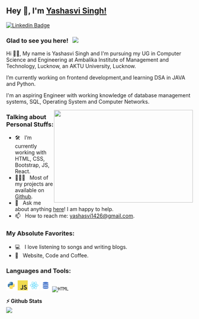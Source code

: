 ## Hey 👋, I'm [Yashasvi Singh!](https://github.com/ks3122001/)

[![Linkedin Badge](https://img.shields.io/badge/-LinkedIn-0e76a8?style=flat-square&logo=Linkedin&logoColor=white)](https://www.linkedin.com/in/yashasvi-singh-4b2b92234/)
<!--[![Website Badge](https://img.shields.io/badge/Website-3b5998?style=flat-square&logo=google-chrome&logoColor=white)](https://ks3122001.github.io/)-->
<!--[![Twitter Badge](https://img.shields.io/badge/-Twitter-00acee?style=flat-square&logo=Twitter&logoColor=white)](https://twitter.com/KunalSh3122001)-->
<!--[![Instagram Badge](https://img.shields.io/badge/-Instagram-e4405f?style=flat-square&logo=Instagram&logoColor=white)](https://www.instagram.com/kirro_sharma/)--><!--[![Telegram Badge](https://img.shields.io/badge/-Telegram-0088cc?style=flat-square&logo=Telegram&logoColor=white)](https://t.me/pvaceo)-->

### Glad to see you here! &nbsp; ![](https://visitor-badge.glitch.me/badge?page_id=yashasviii.yashasvii&style=flat-square&color=0088cc)

Hi 👋🏻, My name is Yashasvi Singh and I'm pursuing my UG in Computer Science and Engineering at Ambalika Institute of Management and Technology, Lucknow, an AKTU University, Lucknow. 

I’m currently working on frontend development,and learning DSA in JAVA and Python.

I'm an aspiring Engineer with working knowledge of database management systems, SQL, Operating System and Computer Networks.

<img align="right" height="250" width="375" alt="" src="https://raw.githubusercontent.com/iampavangandhi/iampavangandhi/master/gifs/coder.gif"/>

### Talking about Personal Stuffs:

- 🛠 &nbsp; I’m currently working with HTML, CSS, Bootstrap, JS, React.
- 👨🏻‍💻 &nbsp; Most of my projects are available on [Github](https://github.com/yashasviii).
- 💬 &nbsp; Ask me about anything [here](https://t.me/shm_kunal)! I am happy to help.
- 📫 &nbsp; How to reach me: yashasvi1426@gmail.com.

### My Absolute Favorites:

- 💻 &nbsp; I love listening to songs and writing blogs.
- 🍕 &nbsp; Website, Code and Coffee.

### Languages and Tools:
<code><img height="27" src="https://raw.githubusercontent.com/github/explore/80688e429a7d4ef2fca1e82350fe8e3517d3494d/topics/python/python.png" alt="python"></code>
<code><img height="27" src="https://raw.githubusercontent.com/github/explore/80688e429a7d4ef2fca1e82350fe8e3517d3494d/topics/javascript/javascript.png" alt="javascript"></code>
<code><img height="27" src="https://raw.githubusercontent.com/github/explore/80688e429a7d4ef2fca1e82350fe8e3517d3494d/topics/react/react.png" alt="react"></code>
<code><img height="27" src="https://raw.githubusercontent.com/github/explore/80688e429a7d4ef2fca1e82350fe8e3517d3494d/topics/sql/sql.png" alt="sql"></code>
<code><img height="27" src="https://cdn.jsdelivr.net/gh/devicons/devicon/icons/html5/html5-original.svg" alt="HTML"></code>

  <summary><b>⚡ Github Stats</b></summary>

<img height="180em" src="https://github-readme-stats.vercel.app/api?username=yashasviii&show_icons=true&hide_border=true" align="center"/>

#

